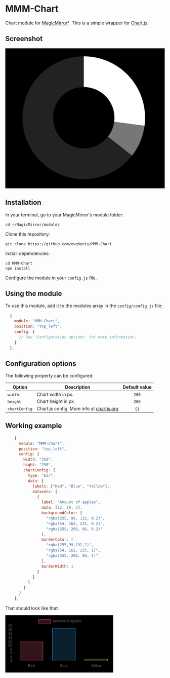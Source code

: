 # MMM-Chart

Chart module for [MagicMirror²](https://github.com/MagicMirrorOrg/MagicMirror). This is a simple wrapper for [Chart.js](http://www.chartjs.org/).

## Screenshot

![Screenshot](.github/example1.png)

## Installation

In your terminal, go to your MagicMirror's module folder:

```shell
cd ~/MagicMirror/modules
```

Clone this repository:

```shell
git clone https://github.com/evghenix/MMM-Chart
```

Install dependencies:

```shell
cd MMM-Chart
npm install
```

Configure the module in your `config.js` file.

## Using the module

To use this module, add it to the modules array in the `config/config.js` file:

```javascript
  {
    module: "MMM-Chart",
    position: "top_left",
    config: {
      // See 'Configuration options' for more information.
    }
  },
```

## Configuration options

The following property can be configured:

| Option        | Description             | Default value |
| --------------|-------------------------|:-------------:|
| `width`       | Chart width in px.      | `200`         |
| `height`      | Chart height in px.     | `200`         |
| `chartConfig` | Chart.js config. More info at [chartjs.org](http://www.chartjs.org/) | `{}` |

## Working example

```js
    {
      module: "MMM-Chart",
      position: "top_left",
      config: {
        width: "350",
        hight: "250",
        chartConfig: {
          type: "bar",
          data: {
            labels: ["Red", "Blue", "Yellow"],
            datasets: [
              {
                label: "Amount of apples",
                data: [12, 19, 3],
                backgroundColor: [
                  "rgba(255, 99, 132, 0.2)",
                  "rgba(54, 162, 235, 0.2)",
                  "rgba(255, 206, 86, 0.2)"
                ],
                borderColor: [
                  "rgba(255,99,132,1)",
                  "rgba(54, 162, 235, 1)",
                  "rgba(255, 206, 86, 1)"
                ],
                borderWidth: 1
              }
            ]
          }
        }
      }
    },
```

That should look like that:

![Screenshot](.github/example2.png)
